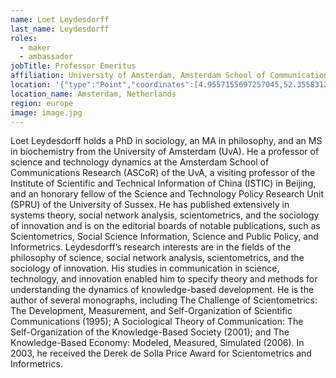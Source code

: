 ```yaml
---
name: Loet Leydesdorff
last_name: Leydesdorff
roles:
  - maker
  - ambassador
jobTitle: Professor Emeritus
affiliation: University of Amsterdam, Amsterdam School of Communication Research
location: '{"type":"Point","coordinates":[4.9557155697257045,52.3558312851837]}'
location_name: Amsterdam, Netherlands
region: europe
image: image.jpg
---
```

Loet Leydesdorff holds a PhD in sociology, an MA in philosophy, and an MS in biochemistry from the University of Amsterdam (UvA). He a professor of science and technology dynamics at the Amsterdam School of Communications Research (ASCoR) of the UvA, a visiting professor of the Institute of Scientific and Technical Information of China (ISTIC) in Beijing, and an honorary fellow of the Science and Technology Policy Research Unit (SPRU) of the University of Sussex. He has published extensively in systems theory, social network analysis, scientometrics, and the sociology of innovation and is on the editorial boards of notable publications, such as Scientometrics, Social Science Information, Science and Public Policy, and Informetrics. Leydesdorff’s research interests are in the fields of the philosophy of science, social network analysis, scientometrics, and the sociology of innovation. His studies in communication in science, technology, and innovation enabled him to specify theory and methods for understanding the dynamics of knowledge-based development. He is the author of several monographs, including The Challenge of Scientometrics: The Development, Measurement, and Self-Organization of Scientific Communications (1995); A Sociological Theory of Communication: The Self-Organization of the Knowledge-Based Society (2001); and The Knowledge-Based Economy: Modeled, Measured, Simulated (2006). In 2003, he received the Derek de Solla Price Award for Scientometrics and Informetrics.
